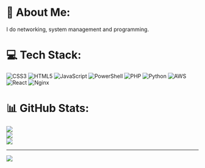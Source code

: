 # 💫 About Me:
I do networking, system management and programming.


# 💻 Tech Stack:
![CSS3](https://img.shields.io/badge/css3-%231572B6.svg?style=for-the-badge&logo=css3&logoColor=white) ![HTML5](https://img.shields.io/badge/html5-%23E34F26.svg?style=for-the-badge&logo=html5&logoColor=white) ![JavaScript](https://img.shields.io/badge/javascript-%23323330.svg?style=for-the-badge&logo=javascript&logoColor=%23F7DF1E) ![PowerShell](https://img.shields.io/badge/PowerShell-%235391FE.svg?style=for-the-badge&logo=powershell&logoColor=white) ![PHP](https://img.shields.io/badge/php-%23777BB4.svg?style=for-the-badge&logo=php&logoColor=white) ![Python](https://img.shields.io/badge/python-3670A0?style=for-the-badge&logo=python&logoColor=ffdd54) ![AWS](https://img.shields.io/badge/AWS-%23FF9900.svg?style=for-the-badge&logo=amazon-aws&logoColor=white) ![React](https://img.shields.io/badge/react-%2320232a.svg?style=for-the-badge&logo=react&logoColor=%2361DAFB) ![Nginx](https://img.shields.io/badge/nginx-%23009639.svg?style=for-the-badge&logo=nginx&logoColor=white)
# 📊 GitHub Stats:
![](https://github-readme-stats.vercel.app/api?username=Jake-makes&theme=dark&hide_border=false&include_all_commits=false&count_private=false)<br/>
![](https://github-readme-streak-stats.herokuapp.com/?user=Jake-makes&theme=dark&hide_border=false)<br/>
![](https://github-readme-stats.vercel.app/api/top-langs/?username=Jake-makes&theme=dark&hide_border=false&include_all_commits=false&count_private=false&layout=compact)

---
[![](https://visitcount.itsvg.in/api?id=Jake-makes&icon=0&color=0)](https://visitcount.itsvg.in)

<!-- Proudly created with GPRM ( https://gprm.itsvg.in ) -->
